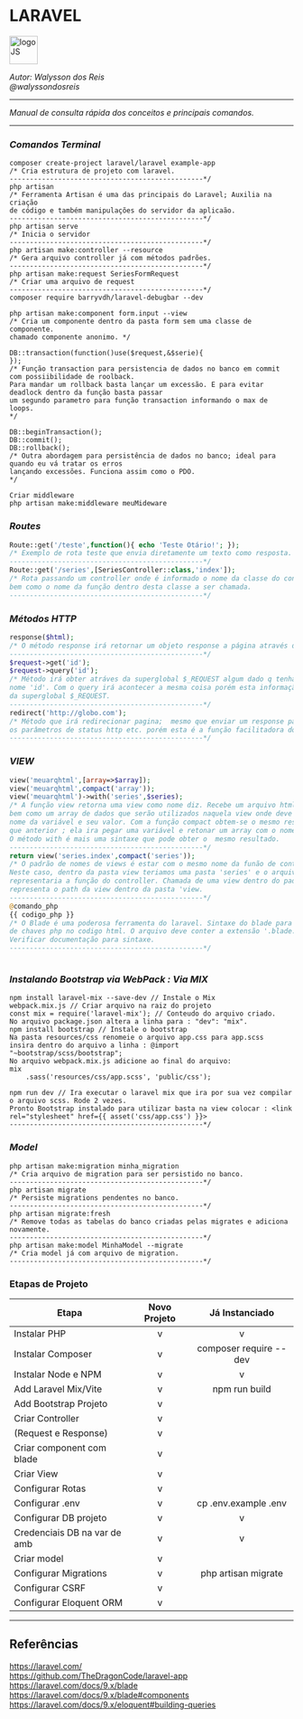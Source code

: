 # **LARAVEL**
<div>
<img src="https://upload.wikimedia.org/wikipedia/commons/thumb/9/9a/Laravel.svg/985px-Laravel.svg.png" alt="logoJS" width="50px"/> 
</div>


*Autor: Walysson dos Reis  
@walyssondosreis*

----------------------------------------------
*Manual de consulta rápida dos conceitos e principais comandos.*  

---------------------
### *Comandos Terminal*
~~~~
composer create-project laravel/laravel example-app
/* Cria estrutura de projeto com laravel.
------------------------------------------------*/
php artisan 
/* Ferramenta Artisan é uma das principais do Laravel; Auxilia na criação 
de código e também manipulações do servidor da aplicaão.
------------------------------------------------*/
php artisan serve
/* Inicia o servidor
------------------------------------------------*/
php artisan make:controller --resource 
/* Gera arquivo controller já com métodos padrões.
------------------------------------------------*/
php artisan make:request SeriesFormRequest
/* Criar uma arquivo de request
------------------------------------------------*/
composer require barryvdh/laravel-debugbar --dev

php artisan make:component form.input --view
/* Cria um componente dentro da pasta form sem uma classe de componente.
chamado componente anonimo. */

DB::transaction(function()use($request,&$serie){  
});
/* Função transaction para persistencia de dados no banco em commit com possiibilidade de roolback.
Para mandar um rollback basta lançar um excessão. E para evitar deadlock dentro da função basta passar 
um segundo parametro para função transaction informando o max de loops.
*/

DB::beginTransaction();
DB::commit();
DB::rollback();
/* Outra abordagem para persistência de dados no banco; ideal para quando eu vá tratar os erros 
lançando excessões. Funciona assim como o PDO.
*/

Criar middleware
php artisan make:middleware meuMideware

~~~~

### *Routes*
~~~~PHP
Route::get('/teste',function(){ echo 'Teste Otário!'; });
/* Exemplo de rota teste que envia diretamente um texto como resposta.
------------------------------------------------*/
Route::get('/series',[SeriesController::class,'index']);
/* Rota passando um controller onde é informado o nome da classe do controlador
bem como o nome da função dentro desta classe a ser chamada.
------------------------------------------------*/
~~~~

### *Métodos HTTP*
~~~~PHP
response($html);
/* O método response irá retornar um objeto response a página através do protocolo HTTP
------------------------------------------------*/
$request->get('id');
$request->query('id');
/* Método irá obter atráves da superglobal $_REQUEST algum dado q tenha sido passada com
nome 'id'. Com o query irá acontecer a mesma coisa porém esta informação não sera buscada
da superglobal $_REQUEST.
------------------------------------------------*/
redirect('http://globo.com');
/* Método que irá redirecionar pagina;  mesmo que enviar um response passando todos
os parâmetros de status http etc. porém esta é a função facilitadora do laravel.
------------------------------------------------*/
~~~~
### *VIEW*
~~~PHP
view('meuarqhtml',[array=>$array]);
view('meuarqhtml',compact('array'));
view('meuarqhtml')->with('series',$series);
/* A função view retorna uma view como nome diz. Recebe um arquivo html ou php
bem como um array de dados que serão utilizados naquela view onde deve conter
nome da variável e seu valor. Com a função compact obtem-se o mesmo resultado 
que anterior ; ela ira pegar uma variável e retonar um array com o nome => valor.
O método with é mais uma sintaxe que pode obter o  mesmo resultado.
------------------------------------------------*/
return view('series.index',compact('series'));
/* O padrão de nomes de views é estar com o mesmo nome da funão de controller. 
Neste caso, dentro da pasta view teriamos uma pasta 'series' e o arquivo 'index.php'
representaria a função do controller. Chamada de uma view dentro do padrão; note o ponto
representa o path da view dentro da pasta 'view.
------------------------------------------------*/
@comando_php
{{ codigo_php }}
/* O Blade é uma poderosa ferramenta do laravel. Sintaxe do blade para substituição 
de chaves php no codigo html. O arquivo deve conter a extensão '.blade.php'.
Verificar documentação para sintaxe.
------------------------------------------------*/



~~~
### *Instalando Bootstrap via WebPack : Via MIX*
~~~
npm install laravel-mix --save-dev // Instale o Mix
webpack.mix.js // Criar arquivo na raiz do projeto
const mix = require('laravel-mix'); // Conteudo do arquivo criado.
No arquivo package.json altera a linha para : "dev": "mix".
npm install bootstrap // Instale o bootstrap
Na pasta resources/css renomeie o arquivo app.css para app.scss
insira dentro do arquivo a linha : @import "~bootstrap/scss/bootstrap";
No arquivo webpack.mix.js adicione ao final do arquivo: 
mix
    .sass('resources/css/app.scss', 'public/css');
    
npm run dev // Ira executar o laravel mix que ira por sua vez compilar o arquivo scss. Rode 2 vezes.
Pronto Bootstrap instalado para utilizar basta na view colocar : <link rel="stylesheet" href={{ asset('css/app.css') }}>
------------------------------------------------*/
~~~
### *Model*
~~~
php artisan make:migration minha_migration 
/* Cria arquivo de migration para ser persistido no banco.
------------------------------------------------*/
php artisan migrate 
/* Persiste migrations pendentes no banco.
------------------------------------------------*/
php artisan migrate:fresh
/* Remove todas as tabelas do banco criadas pelas migrates e adiciona novamente.
------------------------------------------------*/
php artisan make:model MinhaModel --migrate
/* Cria model já com arquivo de migration.
------------------------------------------------*/
~~~
### Etapas de Projeto  

Etapa                        | Novo Projeto          | Já Instanciado
------------                 | :------------:        | :------------: 
Instalar PHP                 |  v                    | v
Instalar Composer            |  v                    | composer require --dev
Instalar Node e NPM          |  v                    | v
Add Laravel Mix/Vite         |  v                    | npm run build
Add Bootstrap Projeto        |  v                    |
Criar Controller             |  v                    |
(Request e Response)         |  v                    |
Criar component com blade    |  v                    |
Criar View                   |  v                    |
Configurar Rotas             |  v                    |
Configurar .env              |  v                    | cp .env.example .env
Configurar DB projeto        |  v                    | v
Credenciais DB na var de amb |  v                    | v
Criar model                  |  v                    |
Configurar Migrations        |  v                    | php artisan migrate
Configurar CSRF              |  v                    |
Configurar Eloquent ORM      |  v                    |

--------
## Referências 
https://laravel.com/   
https://github.com/TheDragonCode/laravel-app  
https://laravel.com/docs/9.x/blade  
https://laravel.com/docs/9.x/blade#components  
https://laravel.com/docs/9.x/eloquent#building-queries  




